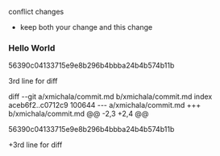 conflict changes
- keep both your change and this change

### Hello World

56390c04133715e9e8b296b4bbba24b4b574b11b

3rd line for diff

diff --git a/xmichala/commit.md b/xmichala/commit.md
index aceb6f2..c0712c9 100644
--- a/xmichala/commit.md
+++ b/xmichala/commit.md
@@ -2,3 +2,4 @@
 
 56390c04133715e9e8b296b4bbba24b4b574b11b
 
+3rd line for diff

